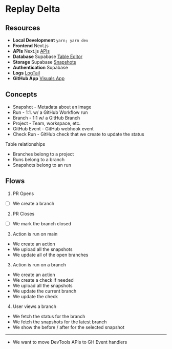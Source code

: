 # Replay Delta

## Resources

- **Local Development** `yarn; yarn dev`
- **Frontend** Next.js
- **APIs** Next.js [APIs](https://github.com/replayio/visuals/tree/main/pages/api)
- **Database** Supabase [Table Editor](https://app.supabase.com/project/cqerexxkkntrurcacozk/editor)
- **Storage** Supabase [Snapshots](https://app.supabase.com/project/cqerexxkkntrurcacozk/storage/buckets/snapshots)
- **Authentication** Supabase
- **Logs** [LogTail](https://logtail.com/team/129603/tail?rf=1671873260000&s=216756)
- **GitHub App** [Visuals App](https://github.com/organizations/replayio/settings/apps/replay-visuals)

## Concepts

- Snapshot - Metadata about an image
- Run - 1:1. w/ a GitHub Workflow run
- Branch - 1:1 w/ a GitHub Branch
- Project - Team, workspace, etc.
- GitHub Event - GitHub webhook event
- Check Run - GitHub check that we create to update the status

Table relationships
- Branches belong to a project
- Runs belong to a branch
- Snapshots belong to an run

## Flows

1. PR Opens

- [ ] We create a branch

2. PR Closes

- [ ] We mark the branch closed

3. Action is run on main

- We create an action
- We upload all the snapshots
- We update all of the open branches

3. Action is run on a branch

- We create an action
- We create a check if needed
- We upload all the snapshots
- We update the current branch
- We update the check

4. User views a branch

- We fetch the status for the branch
- We fetch the snapshots for the latest branch
- We show the before / after for the selected snapshot

---

- We want to move DevTools APIs to GH Event handlers
